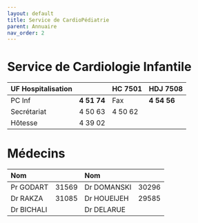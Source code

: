 ```yaml
---
layout: default
title: Service de CardioPédiatrie
parent: Annuaire
nav_order: 2
---
```


# Service de Cardiologie Infantile

| UF Hospitalisation     |                   |HC 7501            |  HDJ 7508         |
|:-----------------------|:------------------|:------------------|:------------------|
| PC Inf                 | **4 51 74**       |  Fax              | **4 54 56**       |
| Secrétariat            | 4 50 63           | 4 50 62           |                   |
| Hôtesse                | 4 39 02           |                   |                   |


# Médecins

| Nom                    |                   |Nom                |                   |
|:-----------------------|:------------------|:------------------|:------------------|
| Pr GODART              | 31569             | Dr DOMANSKI       | 30296             |
| Dr RAKZA               | 31085             | Dr HOUEIJEH       | 29585             |
| Dr BICHALI             |                   | Dr DELARUE        |                   |
